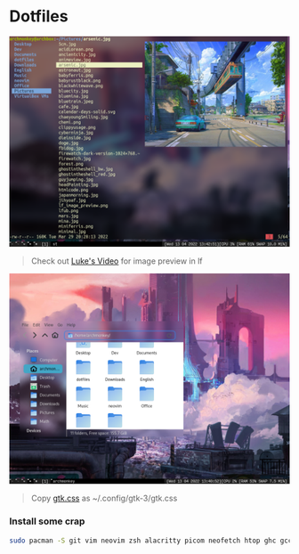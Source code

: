 # Dotfiles

![lfub](https://github.com/mustardfrog/dotfiles/blob/main/images/lf_rice.png)
> Check out [Luke's Video](https://www.youtube.com/watch?v=XOMj7JSGR78&t=848si "Luke's video") for image preview in lf



![thunar](https://github.com/mustardfrog/dotfiles/blob/main/images/thunar_rice.png)
> Copy [gtk.css](https://github.com/mustardfrog/dotfiles/blob/main/.config/gtk-3.0/gtk.css "gtk.css") as ~/.config/gtk-3/gtk.css


### Install some crap

```sh
sudo pacman -S git vim neovim zsh alacritty picom neofetch htop ghc gcc clang flameshot
```
